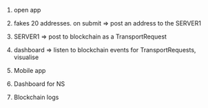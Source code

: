 1. open app
2. fakes 20 addresses. on submit => post an address to the SERVER1
3. SERVER1 => post to blockchain as a TransportRequest
4. dashboard => listen to blockchain events for TransportRequests, visualise


1. Mobile app
2. Dashboard for NS
3. Blockchain logs